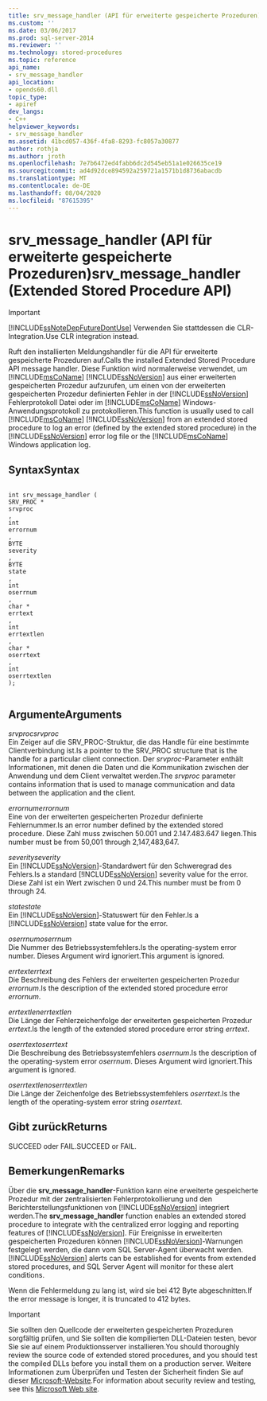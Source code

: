```yaml
---
title: srv_message_handler (API für erweiterte gespeicherte Prozeduren) | Microsoft-Dokumentation
ms.custom: ''
ms.date: 03/06/2017
ms.prod: sql-server-2014
ms.reviewer: ''
ms.technology: stored-procedures
ms.topic: reference
api_name:
- srv_message_handler
api_location:
- opends60.dll
topic_type:
- apiref
dev_langs:
- C++
helpviewer_keywords:
- srv_message_handler
ms.assetid: 41bcd057-436f-4fa8-8293-fc8057a30877
author: rothja
ms.author: jroth
ms.openlocfilehash: 7e7b6472ed4fabb6dc2d545eb51a1e026635ce19
ms.sourcegitcommit: ad4d92dce894592a259721a1571b1d8736abacdb
ms.translationtype: MT
ms.contentlocale: de-DE
ms.lasthandoff: 08/04/2020
ms.locfileid: "87615395"
---
```

# <a name="srv_message_handler-extended-stored-procedure-api"></a><span data-ttu-id="52f7e-102">srv_message_handler (API für erweiterte gespeicherte Prozeduren)</span><span class="sxs-lookup"><span data-stu-id="52f7e-102">srv_message_handler (Extended Stored Procedure API)</span></span>
    
> [!IMPORTANT]  
>  [!INCLUDE[ssNoteDepFutureDontUse](../../includes/ssnotedepfuturedontuse-md.md)] <span data-ttu-id="52f7e-103">Verwenden Sie stattdessen die CLR-Integration.</span><span class="sxs-lookup"><span data-stu-id="52f7e-103">Use CLR integration instead.</span></span>  
  
 <span data-ttu-id="52f7e-104">Ruft den installierten Meldungshandler für die API für erweiterte gespeicherte Prozeduren auf.</span><span class="sxs-lookup"><span data-stu-id="52f7e-104">Calls the installed Extended Stored Procedure API message handler.</span></span> <span data-ttu-id="52f7e-105">Diese Funktion wird normalerweise verwendet, um [!INCLUDE[msCoName](../../includes/msconame-md.md)] [!INCLUDE[ssNoVersion](../../includes/ssnoversion-md.md)] aus einer erweiterten gespeicherten Prozedur aufzurufen, um einen von der erweiterten gespeicherten Prozedur definierten Fehler in der [!INCLUDE[ssNoVersion](../../includes/ssnoversion-md.md)] Fehlerprotokoll Datei oder im [!INCLUDE[msCoName](../../includes/msconame-md.md)] Windows-Anwendungsprotokoll zu protokollieren.</span><span class="sxs-lookup"><span data-stu-id="52f7e-105">This function is usually used to call [!INCLUDE[msCoName](../../includes/msconame-md.md)] [!INCLUDE[ssNoVersion](../../includes/ssnoversion-md.md)] from an extended stored procedure to log an error (defined by the extended stored procedure) in the [!INCLUDE[ssNoVersion](../../includes/ssnoversion-md.md)] error log file or the [!INCLUDE[msCoName](../../includes/msconame-md.md)] Windows application log.</span></span>  
  
## <a name="syntax"></a><span data-ttu-id="52f7e-106">Syntax</span><span class="sxs-lookup"><span data-stu-id="52f7e-106">Syntax</span></span>  
  
```  
  
int srv_message_handler (  
SRV_PROC *  
srvproc  
,  
int  
errornum  
,  
BYTE   
severity  
,  
BYTE  
state  
,  
int  
oserrnum  
,  
char *  
errtext  
,  
int  
errtextlen  
,  
char *  
oserrtext  
,  
int  
oserrtextlen  
);  
  
```  
  
## <a name="arguments"></a><span data-ttu-id="52f7e-107">Argumente</span><span class="sxs-lookup"><span data-stu-id="52f7e-107">Arguments</span></span>  
 <span data-ttu-id="52f7e-108">*srvproc*</span><span class="sxs-lookup"><span data-stu-id="52f7e-108">*srvproc*</span></span>  
 <span data-ttu-id="52f7e-109">Ein Zeiger auf die SRV_PROC-Struktur, die das Handle für eine bestimmte Clientverbindung ist.</span><span class="sxs-lookup"><span data-stu-id="52f7e-109">Is a pointer to the SRV_PROC structure that is the handle for a particular client connection.</span></span> <span data-ttu-id="52f7e-110">Der *srvproc*-Parameter enthält Informationen, mit denen die Daten und die Kommunikation zwischen der Anwendung und dem Client verwaltet werden.</span><span class="sxs-lookup"><span data-stu-id="52f7e-110">The *srvproc* parameter contains information that is used to manage communication and data between the application and the client.</span></span>  
  
 <span data-ttu-id="52f7e-111">*errornum*</span><span class="sxs-lookup"><span data-stu-id="52f7e-111">*errornum*</span></span>  
 <span data-ttu-id="52f7e-112">Eine von der erweiterten gespeicherten Prozedur definierte Fehlernummer.</span><span class="sxs-lookup"><span data-stu-id="52f7e-112">Is an error number defined by the extended stored procedure.</span></span> <span data-ttu-id="52f7e-113">Diese Zahl muss zwischen 50.001 und 2.147.483.647 liegen.</span><span class="sxs-lookup"><span data-stu-id="52f7e-113">This number must be from 50,001 through 2,147,483,647.</span></span>  
  
 <span data-ttu-id="52f7e-114">*severity*</span><span class="sxs-lookup"><span data-stu-id="52f7e-114">*severity*</span></span>  
 <span data-ttu-id="52f7e-115">Ein [!INCLUDE[ssNoVersion](../../includes/ssnoversion-md.md)]-Standardwert für den Schweregrad des Fehlers.</span><span class="sxs-lookup"><span data-stu-id="52f7e-115">Is a standard [!INCLUDE[ssNoVersion](../../includes/ssnoversion-md.md)] severity value for the error.</span></span> <span data-ttu-id="52f7e-116">Diese Zahl ist ein Wert zwischen 0 und 24.</span><span class="sxs-lookup"><span data-stu-id="52f7e-116">This number must be from 0 through 24.</span></span>  
  
 <span data-ttu-id="52f7e-117">*state*</span><span class="sxs-lookup"><span data-stu-id="52f7e-117">*state*</span></span>  
 <span data-ttu-id="52f7e-118">Ein [!INCLUDE[ssNoVersion](../../includes/ssnoversion-md.md)]-Statuswert für den Fehler.</span><span class="sxs-lookup"><span data-stu-id="52f7e-118">Is a [!INCLUDE[ssNoVersion](../../includes/ssnoversion-md.md)] state value for the error.</span></span>  
  
 <span data-ttu-id="52f7e-119">*oserrnum*</span><span class="sxs-lookup"><span data-stu-id="52f7e-119">*oserrnum*</span></span>  
 <span data-ttu-id="52f7e-120">Die Nummer des Betriebssystemfehlers.</span><span class="sxs-lookup"><span data-stu-id="52f7e-120">Is the operating-system error number.</span></span> <span data-ttu-id="52f7e-121">Dieses Argument wird ignoriert.</span><span class="sxs-lookup"><span data-stu-id="52f7e-121">This argument is ignored.</span></span>  
  
 <span data-ttu-id="52f7e-122">*errtext*</span><span class="sxs-lookup"><span data-stu-id="52f7e-122">*errtext*</span></span>  
 <span data-ttu-id="52f7e-123">Die Beschreibung des Fehlers der erweiterten gespeicherten Prozedur *errornum*.</span><span class="sxs-lookup"><span data-stu-id="52f7e-123">Is the description of the extended stored procedure error *errornum*.</span></span>  
  
 <span data-ttu-id="52f7e-124">*errtextlen*</span><span class="sxs-lookup"><span data-stu-id="52f7e-124">*errtextlen*</span></span>  
 <span data-ttu-id="52f7e-125">Die Länge der Fehlerzeichenfolge der erweiterten gespeicherten Prozedur *errtext*.</span><span class="sxs-lookup"><span data-stu-id="52f7e-125">Is the length of the extended stored procedure error string *errtext*.</span></span>  
  
 <span data-ttu-id="52f7e-126">*oserrtext*</span><span class="sxs-lookup"><span data-stu-id="52f7e-126">*oserrtext*</span></span>  
 <span data-ttu-id="52f7e-127">Die Beschreibung des Betriebssystemfehlers *oserrnum*.</span><span class="sxs-lookup"><span data-stu-id="52f7e-127">Is the description of the operating-system error *oserrnum*.</span></span> <span data-ttu-id="52f7e-128">Dieses Argument wird ignoriert.</span><span class="sxs-lookup"><span data-stu-id="52f7e-128">This argument is ignored.</span></span>  
  
 <span data-ttu-id="52f7e-129">*oserrtextlen*</span><span class="sxs-lookup"><span data-stu-id="52f7e-129">*oserrtextlen*</span></span>  
 <span data-ttu-id="52f7e-130">Die Länge der Zeichenfolge des Betriebssystemfehlers *oserrtext*.</span><span class="sxs-lookup"><span data-stu-id="52f7e-130">Is the length of the operating-system error string *oserrtext*.</span></span>  
  
## <a name="returns"></a><span data-ttu-id="52f7e-131">Gibt zurück</span><span class="sxs-lookup"><span data-stu-id="52f7e-131">Returns</span></span>  
 <span data-ttu-id="52f7e-132">SUCCEED oder FAIL.</span><span class="sxs-lookup"><span data-stu-id="52f7e-132">SUCCEED or FAIL.</span></span>  
  
## <a name="remarks"></a><span data-ttu-id="52f7e-133">Bemerkungen</span><span class="sxs-lookup"><span data-stu-id="52f7e-133">Remarks</span></span>  
 <span data-ttu-id="52f7e-134">Über die **srv_message_handler**-Funktion kann eine erweiterte gespeicherte Prozedur mit der zentralisierten Fehlerprotokollierung und den Berichterstellungsfunktionen von [!INCLUDE[ssNoVersion](../../includes/ssnoversion-md.md)] integriert werden.</span><span class="sxs-lookup"><span data-stu-id="52f7e-134">The **srv_message_handler** function enables an extended stored procedure to integrate with the centralized error logging and reporting features of [!INCLUDE[ssNoVersion](../../includes/ssnoversion-md.md)].</span></span> <span data-ttu-id="52f7e-135">Für Ereignisse in erweiterten gespeicherten Prozeduren können [!INCLUDE[ssNoVersion](../../includes/ssnoversion-md.md)]-Warnungen festgelegt werden, die dann vom SQL Server-Agent überwacht werden.</span><span class="sxs-lookup"><span data-stu-id="52f7e-135">[!INCLUDE[ssNoVersion](../../includes/ssnoversion-md.md)] alerts can be established for events from extended stored procedures, and SQL Server Agent will monitor for these alert conditions.</span></span>  
  
 <span data-ttu-id="52f7e-136">Wenn die Fehlermeldung zu lang ist, wird sie bei 412 Byte abgeschnitten.</span><span class="sxs-lookup"><span data-stu-id="52f7e-136">If the error message is longer, it is truncated to 412 bytes.</span></span>  
  
> [!IMPORTANT]  
>  <span data-ttu-id="52f7e-137">Sie sollten den Quellcode der erweiterten gespeicherten Prozeduren sorgfältig prüfen, und Sie sollten die kompilierten DLL-Dateien testen, bevor Sie sie auf einem Produktionsserver installieren.</span><span class="sxs-lookup"><span data-stu-id="52f7e-137">You should thoroughly review the source code of extended stored procedures, and you should test the compiled DLLs before you install them on a production server.</span></span> <span data-ttu-id="52f7e-138">Weitere Informationen zum Überprüfen und Testen der Sicherheit finden Sie auf dieser [Microsoft-Website](https://go.microsoft.com/fwlink/?LinkID=54761&amp;clcid=0x409https://msdn.microsoft.com/security/).</span><span class="sxs-lookup"><span data-stu-id="52f7e-138">For information about security review and testing, see this [Microsoft Web site](https://go.microsoft.com/fwlink/?LinkID=54761&amp;clcid=0x409https://msdn.microsoft.com/security/).</span></span>  
  
  
